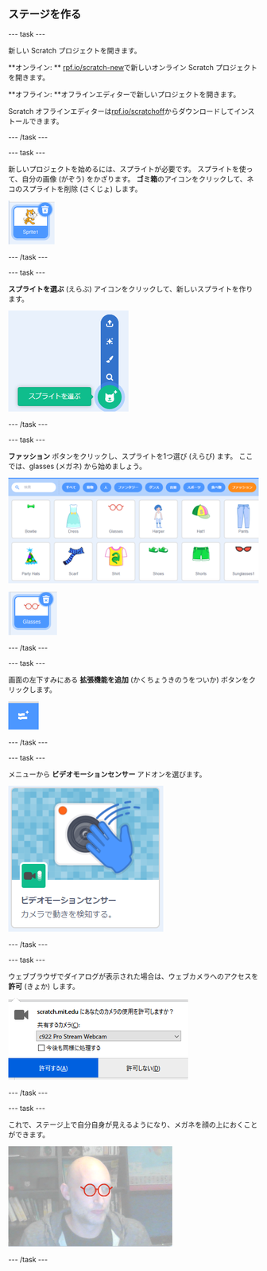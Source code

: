 ## ステージを作る

--- task ---

新しい Scratch プロジェクトを開きます。

**オンライン: ** [rpf.io/scratch-new](https://rpf.io/scratch-new)で新しいオンライン Scratch プロジェクトを開きます。

**オフライン: **オフラインエディターで新しいプロジェクトを開きます。

Scratch オフラインエディターは[rpf.io/scratchoff](https://rpf.io/scratchoff)からダウンロードしてインストールできます。

--- /task ---

--- task ---

新しいプロジェクトを始めるには、スプライトが必要です。 スプライトを使って、自分の画像 (がぞう) をかざります。 **ゴミ箱**のアイコンをクリックして、ネコのスプライトを削除 (さくじょ) します。

![ネコのスプライトのゴミ箱アイコンを表す画像](images/delete-sprite.png)

--- /task ---

--- task ---

**スプライトを選ぶ** (えらぶ) アイコンをクリックして、新しいスプライトを作ります。

![展開 (てんかい) された「スプライトを選ぶ」アイコンを表す画像](images/new-sprite.png)

--- /task ---

--- task ---

**ファッション** ボタンをクリックし、スプライトを1つ選び (えらび) ます。 ここでは、glasses (メガネ) から始めましょう。

![ファッションスプライトをしめす画像](images/fashion.png)

![メガネのスプライトをしめす画像](images/glasses.png)

--- /task ---

--- task ---

画面の左下すみにある **拡張機能を追加** (かくちょうきのうをついか) ボタンをクリックします。

![拡張機能の追加ボタンを表す画像](images/add-extension.png)

--- /task ---

--- task ---

メニューから **ビデオモーションセンサー** アドオンを選びます。

![ビデオ拡張ライブラリの選択 (せんたく) を表す画像](images/video-extension.png)

--- /task ---

--- task ---

ウェブブラウザでダイアログが表示された場合は、ウェブカメラへのアクセスを**許可** (きょか) します。

![カメラへのアクセスを許可するダイアログを表す画像](images/allow-camera.png)

--- /task ---

--- task ---

これで、ステージ上で自分自身が見えるようになり、メガネを顔の上におくことができます。

![顔にメガネをのせた男の人を表す画像](images/man-with-glasses.png)

--- /task ---





